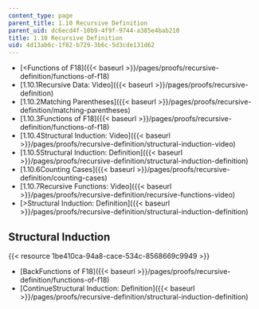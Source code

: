 ```yaml
---
content_type: page
parent_title: 1.10 Recursive Definition
parent_uid: dc6ecd4f-10b9-4f9f-9744-a385e4bab210
title: 1.10 Recursive Definition
uid: 4d13ab6c-1f82-b729-3b6c-5d3cde131d62
---
```


*   [\<Functions of F18]({{< baseurl >}}/pages/proofs/recursive-definition/functions-of-f18)
*   [1.10.1Recursive Data: Video]({{< baseurl >}}/pages/proofs/recursive-definition)
*   [1.10.2Matching Parentheses]({{< baseurl >}}/pages/proofs/recursive-definition/matching-parentheses)
*   [1.10.3Functions of F18]({{< baseurl >}}/pages/proofs/recursive-definition/functions-of-f18)
*   [1.10.4Structural Induction: Video]({{< baseurl >}}/pages/proofs/recursive-definition/structural-induction-video)
*   [1.10.5Structural Induction: Definition]({{< baseurl >}}/pages/proofs/recursive-definition/structural-induction-definition)
*   [1.10.6Counting Cases]({{< baseurl >}}/pages/proofs/recursive-definition/counting-cases)
*   [1.10.7Recursive Functions: Video]({{< baseurl >}}/pages/proofs/recursive-definition/recursive-functions-video)
*   [\>Structural Induction: Definition]({{< baseurl >}}/pages/proofs/recursive-definition/structural-induction-definition)

Structural Induction
--------------------

{{< resource 1be410ca-94a8-cace-534c-8568669c9949 >}}

*   [BackFunctions of F18]({{< baseurl >}}/pages/proofs/recursive-definition/functions-of-f18)
*   [ContinueStructural Induction: Definition]({{< baseurl >}}/pages/proofs/recursive-definition/structural-induction-definition)